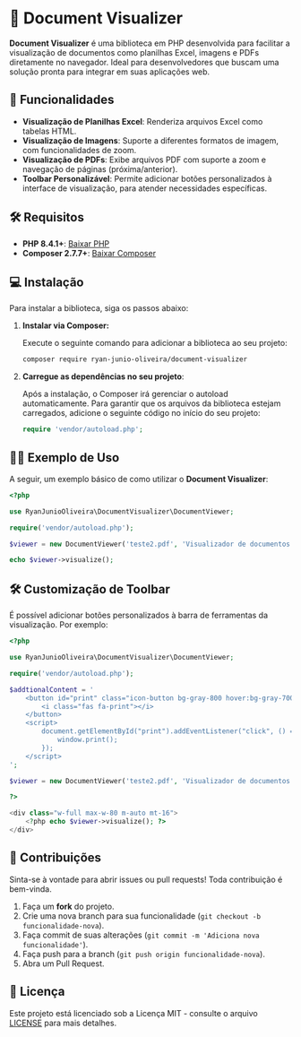 
# 📄 Document Visualizer

**Document Visualizer** é uma biblioteca em PHP desenvolvida para facilitar a visualização de documentos como planilhas Excel, imagens e PDFs diretamente no navegador. Ideal para desenvolvedores que buscam uma solução pronta para integrar em suas aplicações web.

## 🚀 Funcionalidades

- **Visualização de Planilhas Excel**: Renderiza arquivos Excel como tabelas HTML.
- **Visualização de Imagens**: Suporte a diferentes formatos de imagem, com funcionalidades de zoom.
- **Visualização de PDFs**: Exibe arquivos PDF com suporte a zoom e navegação de páginas (próxima/anterior).
- **Toolbar Personalizável**: Permite adicionar botões personalizados à interface de visualização, para atender necessidades específicas.

## 🛠 Requisitos

- **PHP 8.4.1+**: [Baixar PHP](https://windows.php.net/downloads/releases/php-8.4.1-nts-Win32-vs17-x64.zip)
- **Composer 2.7.7+**: [Baixar Composer](https://getcomposer.org/Composer-Setup.exe)

## 💻 Instalação

Para instalar a biblioteca, siga os passos abaixo:

1. **Instalar via Composer:**

   Execute o seguinte comando para adicionar a biblioteca ao seu projeto:

   ```bash
   composer require ryan-junio-oliveira/document-visualizer
   ```

2. **Carregue as dependências no seu projeto**:

   Após a instalação, o Composer irá gerenciar o autoload automaticamente. Para garantir que os arquivos da biblioteca estejam carregados, adicione o seguinte código no início do seu projeto:

   ```php
   require 'vendor/autoload.php';
   ```

## 🧑‍💻 Exemplo de Uso

A seguir, um exemplo básico de como utilizar o **Document Visualizer**:

```php
<?php

use RyanJunioOliveira\DocumentVisualizer\DocumentViewer;

require('vendor/autoload.php');

$viewer = new DocumentViewer('teste2.pdf', 'Visualizador de documentos', $addtionalContent);

echo $viewer->visualize();
```

## 🛠 Customização de Toolbar

É possível adicionar botões personalizados à barra de ferramentas da visualização. Por exemplo:

```php
<?php

use RyanJunioOliveira\DocumentVisualizer\DocumentViewer;

require('vendor/autoload.php');

$addtionalContent = '
    <button id="print" class="icon-button bg-gray-800 hover:bg-gray-700 text-white font-bold py-2 px-4 rounded-md shadow transition-transform transform hover:scale-105">
        <i class="fas fa-print"></i>
    </button>
    <script>
        document.getElementById("print").addEventListener("click", () => {
            window.print();
        });
    </script>
';

$viewer = new DocumentViewer('teste2.pdf', 'Visualizador de documentos', $addtionalContent);

?>

<div class="w-full max-w-80 m-auto mt-16">
    <?php echo $viewer->visualize(); ?>
</div>
```

## 🤝 Contribuições

Sinta-se à vontade para abrir issues ou pull requests! Toda contribuição é bem-vinda.

1. Faça um **fork** do projeto.
2. Crie uma nova branch para sua funcionalidade (`git checkout -b funcionalidade-nova`).
3. Faça commit de suas alterações (`git commit -m 'Adiciona nova funcionalidade'`).
4. Faça push para a branch (`git push origin funcionalidade-nova`).
5. Abra um Pull Request.

## 📄 Licença

Este projeto está licenciado sob a Licença MIT - consulte o arquivo [LICENSE](LICENSE) para mais detalhes.
